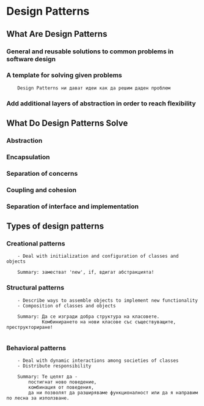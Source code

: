 # Design Patterns

## What Are Design Patterns

### General and reusable solutions to common problems in software design

### A template for solving given problems
```
	Design Patterns ни дават идеи как да решим даден проблем 
```

### Add additional layers of abstraction in order to reach flexibility

## What Do Design Patterns Solve

### Abstraction
### Encapsulation
### Separation of concerns
### Coupling and cohesion
### Separation of interface and implementation

## Types of design patterns

### Creational patterns

```
	- Deal with initialization and configuration of classes and objects
	
	Summary: заместват 'new', if, вдигат абстракцията!
```

### Structural patterns

```
	- Describe ways to assemble objects to implement new functionality
	- Composition of classes and objects
	
	Summary: Да се изгради добра структура на класовете.
			 Комбинирането на нови класове със съществуващите, преструкториране!
	
```

### Behavioral patterns

```
	- Deal with dynamic interactions among societies of classes
	- Distribute responsibility	
	
	Summary: Те целят да -  
		постигнат ново поведение,
		комбинация от поведения,
		да ни позволят да разширяваме функционалност или да я направим по лесна за използване.
```